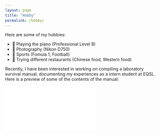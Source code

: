```yaml
---
layout: page
title: "Hobby"
permalink: /hobby/
---
```


Here are some of my hobbies:

- 🎵 Playing the piano (Professional Level 8)
- 📸 Photography (Nikon D750)
- 🧗 Sports (Fomula 1, Football)
- 🧋 Trying different restaurants (Chinese food, Western food)

Recently, I have been interested in working on compiling a laboratory survival manual, documenting my experiences as a intern student at EQSL.
Here is a preview of some of the contents of the manual:

![Hobby Image](../assets/EQSL_0.pdf) 
